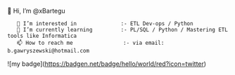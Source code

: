 👋 Hi, I’m @xBartegu


       👀 I’m interested in              :- ETL Dev-ops / Python
       🌱 I’m currently learning         :- PL/SQL / Python / Mastering ETL tools like Informatica
       📫 How to reach me                :- via email: b.gawryszewski@hotmail.com



!\[my badge\](https://badgen.net/badge/hello/world/red?icon=twitter)

